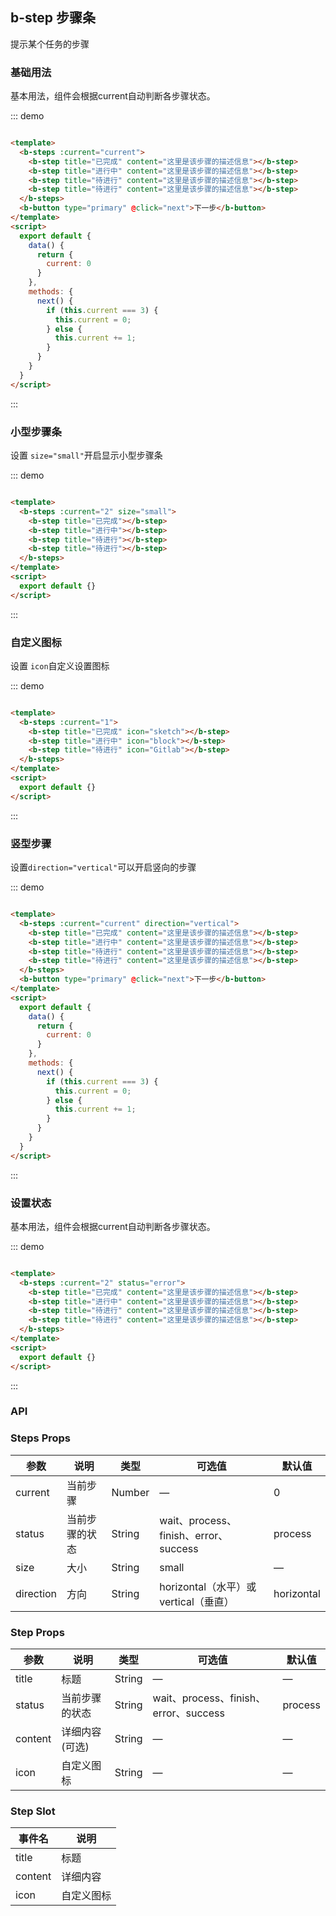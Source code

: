 ## b-step 步骤条

提示某个任务的步骤

### 基础用法

基本用法，组件会根据current自动判断各步骤状态。

::: demo

```html

<template>
  <b-steps :current="current">
    <b-step title="已完成" content="这里是该步骤的描述信息"></b-step>
    <b-step title="进行中" content="这里是该步骤的描述信息"></b-step>
    <b-step title="待进行" content="这里是该步骤的描述信息"></b-step>
    <b-step title="待进行" content="这里是该步骤的描述信息"></b-step>
  </b-steps>
  <b-button type="primary" @click="next">下一步</b-button>
</template>
<script>
  export default {
    data() {
      return {
        current: 0
      }
    },
    methods: {
      next() {
        if (this.current === 3) {
          this.current = 0;
        } else {
          this.current += 1;
        }
      }
    }
  }
</script>
```

:::

### 小型步骤条

设置 `size="small"`开启显示小型步骤条

::: demo

```html

<template>
  <b-steps :current="2" size="small">
    <b-step title="已完成"></b-step>
    <b-step title="进行中"></b-step>
    <b-step title="待进行"></b-step>
    <b-step title="待进行"></b-step>
  </b-steps>
</template>
<script>
  export default {}
</script>
```

:::

### 自定义图标

设置 `icon`自定义设置图标

::: demo

```html

<template>
  <b-steps :current="1">
    <b-step title="已完成" icon="sketch"></b-step>
    <b-step title="进行中" icon="block"></b-step>
    <b-step title="待进行" icon="Gitlab"></b-step>
  </b-steps>
</template>
<script>
  export default {}
</script>
```

:::

### 竖型步骤

设置`direction="vertical"`可以开启竖向的步骤

::: demo

```html

<template>
  <b-steps :current="current" direction="vertical">
    <b-step title="已完成" content="这里是该步骤的描述信息"></b-step>
    <b-step title="进行中" content="这里是该步骤的描述信息"></b-step>
    <b-step title="待进行" content="这里是该步骤的描述信息"></b-step>
    <b-step title="待进行" content="这里是该步骤的描述信息"></b-step>
  </b-steps>
  <b-button type="primary" @click="next">下一步</b-button>
</template>
<script>
  export default {
    data() {
      return {
        current: 0
      }
    },
    methods: {
      next() {
        if (this.current === 3) {
          this.current = 0;
        } else {
          this.current += 1;
        }
      }
    }
  }
</script>
```

:::

### 设置状态

基本用法，组件会根据current自动判断各步骤状态。

::: demo

```html

<template>
  <b-steps :current="2" status="error">
    <b-step title="已完成" content="这里是该步骤的描述信息"></b-step>
    <b-step title="进行中" content="这里是该步骤的描述信息"></b-step>
    <b-step title="待进行" content="这里是该步骤的描述信息"></b-step>
    <b-step title="待进行" content="这里是该步骤的描述信息"></b-step>
  </b-steps>
</template>
<script>
  export default {}
</script>
```

:::

### API

### Steps Props

| 参数      | 说明    | 类型      | 可选值       | 默认值   |
|---------- |-------- |---------- |-------------  |-------- |
| current     | 当前步骤   | Number  |  —   |  0   |
| status     | 当前步骤的状态   | String  |  wait、process、finish、error、success  |  process   |
| size     | 大小       | String  | small  |  —    |
| direction     |  方向       | String  |  horizontal（水平）或vertical（垂直）  |  horizontal   |

### Step Props

| 参数      | 说明    | 类型      | 可选值       | 默认值   |
|---------- |-------- |---------- |-------------  |-------- |
| title     | 标题   | String  |  —   | —   |
| status     | 当前步骤的状态   | String  |  wait、process、finish、error、success  |  process   |
| content     | 详细内容(可选)| String  | —   |  —    |
| icon     |  自定义图标       | String  |  —   |  —    |

### Step Slot

| 事件名      | 说明    |
|---------- |-------- |
| title  | 标题  |
| content  | 详细内容  |
| icon  | 自定义图标  |
